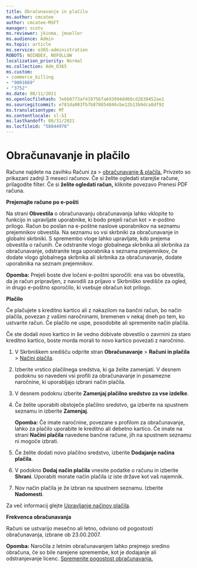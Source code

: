 ```yaml
---
title: Obračunavanje in plačilo
ms.author: cmcatee
author: cmcatee-MSFT
manager: scotv
ms.reviewer: jkinma, jmueller
ms.audience: Admin
ms.topic: article
ms.service: o365-administration
ROBOTS: NOINDEX, NOFOLLOW
localization_priority: Normal
ms.collection: Adm_O365
ms.custom:
- commerce_billing
- "9001669"
- "3752"
ms.date: 08/11/2021
ms.openlocfilehash: 7e6b8773af419756fa693094dd68cd2838452ae1
ms.sourcegitcommit: e781da003fb7b878854846cbe12b13b9dca8df92
ms.translationtype: MT
ms.contentlocale: sl-SI
ms.lasthandoff: 08/31/2021
ms.locfileid: "58844978"
---
```

# <a name="billing-and-payment"></a>Obračunavanje in plačilo

Račune najdete na zavihku Računi za  >  [obračunavanje & plačila.](https://go.microsoft.com/fwlink/p/?linkid=848039)  Privzeto so prikazani zadnji 3 meseci računov.  Če si želite ogledati starejše račune, prilagodite filter.  Če si **želite ogledati račun,** kliknite povezavo Prenesi PDF računa.

**Prejemajte račune po e-pošti**

Na strani **Obvestila** o obračunavanju obračunavanja lahko vklopite to funkcijo in upravljate uporabnike, ki bodo prejeli račun kot  >  [](https://go.microsoft.com/fwlink/p/?linkid=853212) e-poštno  prilogo. Račun bo poslan na e-poštne naslove uporabnikov na seznamu prejemnikov obvestila. Na seznamu so vsi skrbniki za obračunavanje in globalni skrbniki.  S spremembo vloge lahko upravljate, kdo prejema obvestila o računih.  Če odstranite vlogo globalnega skrbnika ali skrbnika za obračunavanje, odstranite tega uporabnika s seznama prejemnikov, če dodate vlogo globalnega skrbnika ali skrbnika za obračunavanje, dodate uporabnika na seznam prejemnikov.

**Opomba:** Prejeli boste dve ločeni e-poštni sporočili: ena vas bo obvestila, da je račun pripravljen, z navodili za prijavo v Skrbniško središče za ogled, in drugo e-poštno sporočilo, ki vsebuje obračun kot prilogo.

**Plačilo**

Če plačujete s kreditno kartico ali z nakazilom na bančni račun, bo način plačila, povezan z vašimi naročninami, bremenen v nekaj dneh po tem, ko ustvarite račun. Če plačilo ne uspe, posodobite ali spremenite način plačila.

Če ste dodali novo kartico in še vedno dobivate obvestilo o zavrnini za staro kreditno kartico, boste morda morali to novo kartico povezati z naročnino.

1. V Skrbniškem središču odprite stran **Obračunavanje** > **Računi in plačila** > [Načini plačila](https://go.microsoft.com/fwlink/p/?linkid=2018806).

2. Izberite vrstico plačilnega sredstva, ki ga želite zamenjati. V desnem podoknu so navedeni vsi profili za obračunavanje in posamezne naročnine, ki uporabljajo izbrani način plačila.

3. V desnem podoknu izberite **Zamenjaj plačilno sredstvo za vse izdelke**.

4. Če želite uporabiti obstoječe plačilno sredstvo, ga izberite na spustnem seznamu in izberite **Zamenjaj**.

    **Opomba:** Če imate naročnine, povezane s profilom za obračunavanje, lahko za plačilo uporabite le kreditno ali debetno kartico. Če imate na strani **Načini plačila** navedene bančne račune, jih na spustnem seznamu ni mogoče izbrati.

5. Če želite dodati novo plačilno sredstvo, izberite **Dodajanje načina plačila**.

6. V podokno **Dodaj način plačila** vnesite podatke o računu in izberite **Shrani**. Uporabiti morate način plačila iz iste države kot vaš najemnik.

7. Nov način plačila je že izbran na spustnem seznamu. Izberite **Nadomesti**.

Za več informacij glejte [Upravljanje načinov plačila](https://docs.microsoft.com/microsoft-365/commerce/billing-and-payments/manage-payment-methods).

**Frekvenca obračunavanja**

Računi se ustvarijo mesečno ali letno, odvisno od pogostosti obračunavanja, izbrane ob 23.00.2007.  

**Opomba:** Naročila z letnim obračunavanjem lahko prejmejo sredino obračuna, če so bile narejene spremembe, kot je dodajanje ali odstranjevanje licenc. [Spremenite pogostost obračunavanja.](https://docs.microsoft.com/microsoft-365/commerce/billing-and-payments/change-payment-frequency)
